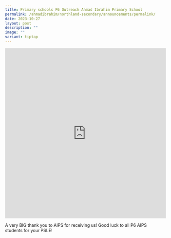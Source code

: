 ```yaml
---
title: Primary schools P6 Outreach Ahmad Ibrahim Primary School
permalink: /ahmadibrahim/northland-secondary/announcements/permalink/
date: 2023-10-27
layout: post
description: ""
image: ""
variant: tiptap
---
```

<iframe src="https://docs.google.com/presentation/d/e/2PACX-1vQefOo255mNd93HnrUyxD2_GF4_x9JCrBk7v8FqJ2fJ0iG_IZ2DiJQqoomSOlBD4pXQ-k2Y0XDuQ04q/embed?start=true&amp;loop=true&amp;delayms=3000" frameborder="0" width="528" height="557" allowfullscreen="true"></iframe>

A very BIG thank you to AIPS for receiving us! Good luck to all P6 AIPS students for your PSLE!
